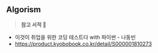 ## Algorism

> **참고 서적 📘**

- 이것이 취업을 위한 코딩 테스트다 with 파이썬 - 나동빈
- <https://product.kyobobook.co.kr/detail/S000001810273>

